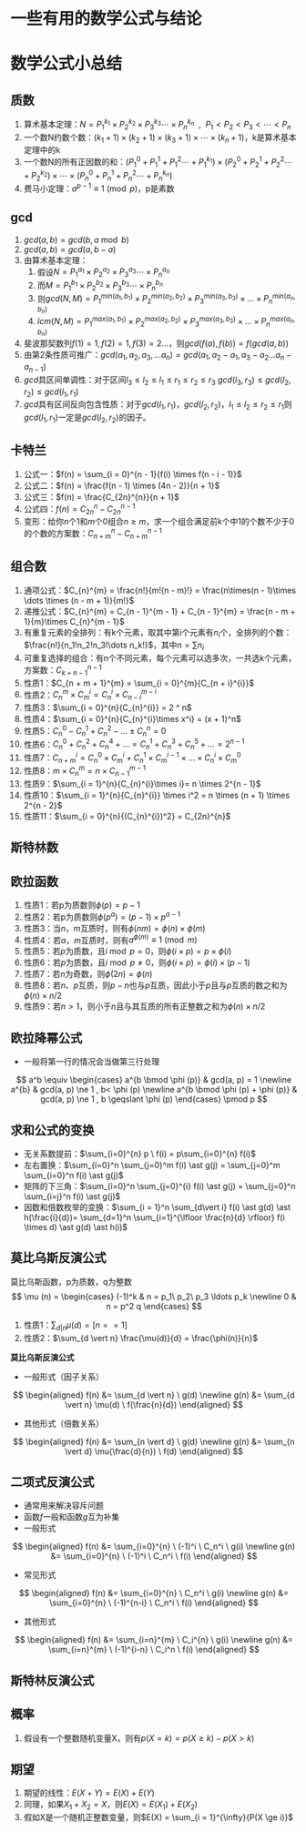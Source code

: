 # 一些有用的数学公式与结论


# 数学公式小总结

## 质数

1. 算术基本定理：$N = {P_1}^{k_1} \times{P_2}^{k_2} \times {P_3}^{k_3} \cdots \times {P_n}^{k_n} \ \ , \ \ P_1 < P_2 < P_3 < \cdots < P_n$
2. 一个数N约数个数：$(k_1 + 1) \times (k_2 + 1) \times (k_3 + 1) \times \cdots \times (k_n + 1)$，k是算术基本定理中的k
3. 一个数N的所有正因数的和：$({P_1} ^ {0} + {P_1} ^ {1} + {P_1} ^ {2} \cdots + {P_1} ^ {k_1})\times ({P_2} ^ {0} + {P_2} ^ {1} + {P_2} ^ {2} \cdots + {P_2} ^ {k_2}) \times \cdots \times ({P_n} ^ {0} + {P_n} ^ {1} + {P_n} ^ {2} \cdots + {P_n} ^ {k_n})$
4. 费马小定理：$a^{p - 1} \equiv 1 \pmod p$，p是素数

## gcd

1. $gcd(a, b) = gcd(b, a \bmod b)$
2. $gcd(a, b) = gcd(a, b - a)$
3. 由算术基本定理：
   1. 假设$N = {P_1}^{a_1} \times{P_2}^{a_2} \times {P_3}^{a_3} \cdots \times {P_n}^{a_n}$
   2. 而$M = {P_1}^{b_1} \times{P_2}^{b_2} \times {P_3}^{b_3} \cdots \times {P_n}^{b_n}$
   3. 则$gcd(N, M) = P_1^{min(a_1, b_1)}\times P_2^{min(a_2, b_2)}\times P_3^{min(a_3, b_3)}\times \dots \times P_n^{min(a_n, b_n)}$
   4. $lcm(N, M) = P_1^{max(a_1, b_1)}\times P_2^{max(a_2, b_2)}\times P_3^{max(a_3, b_3)}\times \dots \times P_n^{max(a_n, b_n)}$
4. 斐波那契数列$f(1) = 1, f(2) = 1, f(3) = 2\dots$，则$gcd(f(a), f(b)) = f(gcd(a, b))$
5. 由第2条性质可推广：$gcd(a_1, a_2, a_3, \dots a_n) = gcd(a_1, a_2 - a_1, a_3 - a_2\dots a_n - a_{n- 1})$
6. $gcd$具区间单调性：对于区间$l_3 \le l_2 \le l_1 \le r_1 \le r_2 \le r_3$ $gcd(l_3, r_3)\le gcd(l_2, r_2) \le gcd(l_1, r_1)$
7. $gcd$具有区间反向包含性质：对于$gcd(l_1, r_1)$，$gcd(l_2, r_2)$，$l_1\le l_2 \le r_2 \le r_1$则$gcd(l_1, r_1)$一定是$gcd(l_2, r_2)$的因子。

## 卡特兰

1. 公式一：$f(n) = \sum_{i = 0}^{n - 1}{f(i) \times f(n - i - 1)}$
2. 公式二：$f(n) = \frac{f(n - 1) \times (4n - 2)}{n + 1}$
3. 公式三：$f(n) = \frac{C_{2n}^{n}}{n + 1}$
4. 公式四：$f(n) = C_{2n}^{n} - C_{2n}^{n - 1}$
5. 变形：给你$n$个1和$m$个0组合$n \ge m$，求一个组合满足前k个中1的个数不少于0的个数的方案数：$C_{n + m}^{n} - C_{n + m}^{n - 1}$

## 组合数

1. 通项公式：$C_{n}^{m} = \frac{n!}{m!(n - m)!} = \frac{n\times(n - 1)\times \dots \times (n - m + 1)}{m!}$ 
2. 递推公式：$C_{n}^{m} = C_{n - 1}^{m - 1} + C_{n - 1}^{m} = \frac{n - m + 1}{m}\times C_{n}^{m - 1}$
3. 有重复元素的全排列：有k个元素，取其中第i个元素有$n_i$个，全排列的个数：$\frac{n!}{n_1!n_2!n_3!\dots n_k!}$，其中$n = \sum{n_i}$
4. 可重复选择的组合：有n个不同元素，每个元素可以选多次，一共选k个元素，方案数：$C_{k + n - 1}^{n - 1}$
5. 性质1：$C_{n + m + 1}^{m} = \sum_{i = 0}^{m}{C_{n + i}^{i}}$
6. 性质2：$C_{n}^{m}\times C_{m}^{i} = C_{n}^{i}\times C_{n - i}^{m - i}$
7. 性质3：$\sum_{i = 0}^{n}{C_{n}^{i}} = 2 ^ n$
8. 性质4：$\sum_{i = 0}^{n}{C_{n}^{i}\times x^i} = (x + 1)^n$
9. 性质5：$C_{n}^{0} - C_{n}^{1} + C_{n}^{2} - \dots \pm C_{n}^{n} = 0$
10. 性质6：$C_{n}^{0} + C_{n}^{2} + C_{n}^{4}+\dots = C_{n}^{1}+C_{n}^{3}+C_{n}^{5}+\dots = 2^{n - 1}$
11. 性质7：$C_{n + m}^{i} = C_{n}^{0} \times C_{m}^{i} + C_{n}^{1} \times C_{m}^{i - 1} \times \dots \times C_{n}^{i}\times C_{m}^{0}$
12. 性质8：$m \times C_{n}^{m} = n \times C_{n - 1}^{m - 1}$
13. 性质9：$\sum_{i = 1}^{n}{C_{n}^{i}\times i}= n \times 2^{n - 1}$
14. 性质10：$\sum_{i = 1}^{n}{C_{n}^{i}} \times i^2 = n \times (n + 1) \times 2^{n - 2}$ 
15. 性质11：$\sum_{i = 0}^{n}{(C_{n}^{i})^2} = C_{2n}^{n}$

## 斯特林数

## 欧拉函数

1. 性质1：若p为质数则$\phi(p) = p - 1$
2. 性质2：若p为质数则$\phi(p^a) = (p - 1) \times p^{a - 1}$
3. 性质3：当$n$，$m$互质时，则有$\phi(nm) = \phi(n) \times \phi(m)$
4. 性质4：若$a$，$m$互质时，则有$a^{\phi(m)} \equiv 1 \pmod m$
5. 性质5：若$p$为质数，且$i \bmod p = 0$，则$\phi(i \times p) = p \times \phi(i)$
6. 性质6：若$p$为质数，且$i \bmod p \ne 0$，则$\phi(i \times p) = \phi(i) \times (p - 1)$
7. 性质7：若$n$为奇数，则$\phi(2n) = \phi(n)$
8. 性质8：若$n$、$p$互质，则$p-n$也与$p$互质，因此小于$p$且与$p$互质的数之和为$\phi(n) \times n / 2$
9. 性质9：若$n > 1$，则小于$n$且与其互质的所有正整数之和为$\phi(n) \times n / 2$

## 欧拉降幂公式

- 一般将第一行的情况会当做第三行处理

$$
a^b \equiv
\begin{cases}
a^{b \bmod \phi (p)} & gcd(a, p) = 1 \newline
a^{b} & gcd(a, p) \ne 1 , b< \phi (p) \newline 
a^{b \bmod \phi (p) + \phi (p)} & gcd(a, p) \ne 1 , b \geqslant \phi (p)
\end{cases}
\pmod p
$$



## 求和公式的变换

- 无关系数提前：$\sum_{i=0}^{n} p \ f(i) = p\sum_{i=0}^{n} f(i)$
- 左右置换：$\sum_{i=0}^n \sum_{j=0}^m f(i) \ast g(j) = \sum_{j=0}^m \sum_{i=0}^n f(i) \ast g(j)$
- 矩阵的下三角：$\sum_{i=0}^n \sum_{j=0}^{i} f(i) \ast g(j) = \sum_{j=0}^n \sum_{i=j}^n f(i) \ast g(j)$
- 因数和倍数枚举的变换：$\sum_{i = 1}^n \sum_{d\vert i} f(i) \ast g(d) \ast h(\frac{i}{d})= \sum_{d=1}^n \sum_{i=1}^{\lfloor \frac{n}{d} \rfloor} f(i \times d) \ast g(d) \ast h(i)$

## 莫比乌斯反演公式

莫比乌斯函数，p为质数，q为整数
$$
\mu (n) =
\begin{cases}
(-1)^k & n = p_1\ p_2\ p_3 \ldots p_k \newline
0  & n = p^2 q
\end{cases}
$$



1. 性质1：$\sum_{d \vert n} \mu(d) = [n == 1]$
2. 性质2：$\sum_{d \vert n} \frac{\mu(d)}{d} = \frac{\phi(n)}{n}$

**莫比乌斯反演公式**

- 一般形式（因子关系）

$$
\begin{aligned}
f(n) &= \sum_{d \vert n} \ g(d) \newline
g(n) &= \sum_{d \vert n} \mu(d) \ f(\frac{n}{d})
\end{aligned}
$$

- 其他形式（倍数关系）

$$
\begin{aligned}
f(n) &= \sum_{n \vert d} \ g(d) \newline
g(n) &= \sum_{n \vert d} \mu(\frac{d}{n}) \ f(d)
\end{aligned}
$$



## 二项式反演公式

- 通常用来解决容斥问题
- 函数$f$一般和函数$g$互为补集
- 一般形式

$$
\begin{aligned}
f(n) &= \sum_{i=0}^{n} \  (-1)^i \ C_n^i \ g(i) \newline
g(n) &= \sum_{i=0}^{n} \  (-1)^i \ C_n^i \ f(i)
\end{aligned}
$$

- 常见形式

$$
\begin{aligned}
f(n) &= \sum_{i=0}^{n} \ C_n^i \ g(i) \newline
g(n) &= \sum_{i=0}^{n} \ (-1)^{n-i} \ C_n^i \ f(i)
\end{aligned}
$$

- 其他形式

$$
\begin{aligned}
f(n) &= \sum_{i=n}^{m} \ C_i^{n} \ g(i) \newline
g(n) &= \sum_{i=n}^{m} \ (-1)^{i-n} \ C_i^n \ f(i)
\end{aligned}
$$



## 斯特林反演公式

## 概率 

1. 假设有一个整数随机变量X，则有$p(X = k) = p(X \ge k) - p(X > k)$

## 期望

1. 期望的线性：$E(X + Y) = E(X) + E(Y)$
2. 同理，如果$X_1 + X_2 = X$，则$E(X) = E(X_1) + E(X_2)$
3. 假如X是一个随机正整数变量，则$E(X) = \sum_{i = 1}^{\infty}{P(X \ge i)}$


